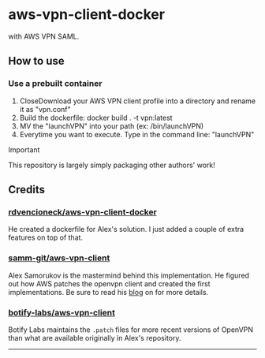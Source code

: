 # aws-vpn-client-docker
 with AWS VPN SAML.

## How to use

### Use a prebuilt container
1. CloseDownload your AWS VPN client profile into a directory and rename it as "vpn.conf"
2. Build the dockerfile: docker build . -t vpn:latest
3. MV the "launchVPN" into your path (ex: /bin/launchVPN)
4. Everytime you want to execute. Type in the command line: "launchVPN"


> [!IMPORTANT]
> This repository is largely simply packaging other authors' work!
> 
> ## Credits
> ### [rdvencioneck/aws-vpn-client-docker](https://github.com/rdvencioneck/aws-vpn-client-docker)
> He created a dockerfile for Alex's solution. I just added a couple of extra features on top of that.
> ### [samm-git/aws-vpn-client](https://github.com/samm-git/aws-vpn-client)
> 
> Alex Samorukov is the mastermind behind this implementation. He figured out how AWS patches the openvpn client and
> created the first implementations. Be sure to read his [blog](https://smallhacks.wordpress.com/2020/07/08/aws-client-vpn-internals/)
> on for more details.
> 
> ### [botify-labs/aws-vpn-client](https://github.com/botify-labs/aws-vpn-client)
> 
> Botify Labs maintains the `.patch` files for more recent versions of OpenVPN than what are available originally
> in Alex's repository.

---
